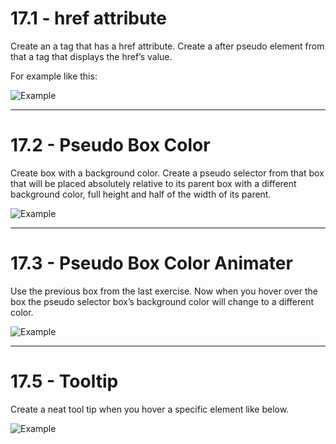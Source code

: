 # 17.1 - href attribute

Create an a tag that has a href attribute. Create a after pseudo element from
that a tag that displays the href’s value.

For example like this:

![Example](https://i.imgur.com/bkNopYp.png)

---

# 17.2 - Pseudo Box Color

Create box with a background color. Create a pseudo selector from that box that
will be placed absolutely relative to its parent box with a different background
color, full height and half of the width of its parent.

![Example](https://i.imgur.com/2bFMp3l.png)

---

# 17.3 - Pseudo Box Color Animater

Use the previous box from the last exercise. Now when you hover over the box the
pseudo selector box’s background color will change to a different color.

![Example](https://i.imgur.com/Cv8ZbDF.png)

---

# 17.5 - Tooltip

Create a neat tool tip when you hover a specific element like below.

![Example](https://i.imgur.com/2IUZprc.png)
